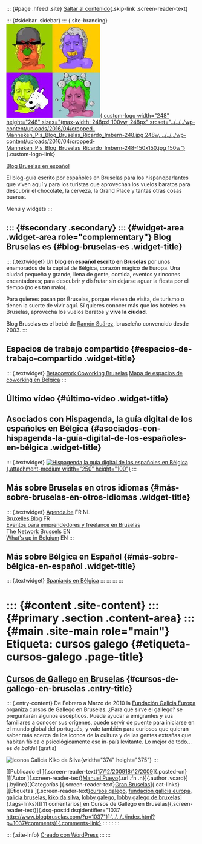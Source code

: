 ::: {#page .hfeed .site}
[Saltar al contenido](index.html#content){.skip-link
.screen-reader-text}

::: {#sidebar .sidebar}
::: {.site-branding}
[![](../../../wp-content/uploads/2016/04/cropped-Manneken_Pis_Blog_Bruselas_Ricardo_Imbern-248.jpg){.custom-logo
width="248" height="248" sizes="(max-width: 248px) 100vw, 248px"
srcset="../../../wp-content/uploads/2016/04/cropped-Manneken_Pis_Blog_Bruselas_Ricardo_Imbern-248.jpg 248w, ../../../wp-content/uploads/2016/04/cropped-Manneken_Pis_Blog_Bruselas_Ricardo_Imbern-248-150x150.jpg 150w"}](../../../index.html){.custom-logo-link}

[Blog Bruselas en español](../../../index.html)

El blog-guía escrito por españoles en Bruselas para los hispanoparlantes
que viven aquí y para los turistas que aprovechan los vuelos baratos
para descubrir el chocolate, la cerveza, la Grand Place y tantas otras
cosas buenas.

Menú y widgets
:::

::: {#secondary .secondary}
::: {#widget-area .widget-area role="complementary"}
Blog Bruselas es {#blog-bruselas-es .widget-title}
----------------

::: {.textwidget}
Un **blog en español escrito en Bruselas** por unos enamorados de la
capital de Bélgica, corazón mágico de Europa. Una ciudad pequeña y
grande, llena de gente, comida, eventos y rincones encantadores; para
descubrir y disfrutar sin dejarse aguar la fiesta por el tiempo (no es
tan malo).

Para quienes pasan por Bruselas, porque vienen de visita, de turismo o
tienen la suerte de vivir aquí. Sí quieres conocer más que los hoteles
en Bruselas, aprovecha los vuelos baratos y **vive la ciudad**.

Blog Bruselas es el bebé de [Ramón Suárez](http://www.ramonsuarez.com),
bruseleño convencido desde 2003.
:::

Espacios de trabajo compartido {#espacios-de-trabajo-compartido .widget-title}
------------------------------

::: {.textwidget}
[Betacowork Coworking Bruselas](http://www.betacowork.com) [Mapa de
espacios de coworking en Bélgica](http://coworkingbelgium.com)
:::

Último vídeo {#último-vídeo .widget-title}
------------

Asociados con Hispagenda, la guía digital de los españoles en Bélgica {#asociados-con-hispagenda-la-guía-digital-de-los-españoles-en-bélgica .widget-title}
---------------------------------------------------------------------

::: {.textwidget}
[![Hispagenda,la guía digital de los españoles en
Bélgica](../../../wp-content/uploads/2010/04/Hispagenda-250px.gif "Hispagenda, la guía digital de los españoles en Bélgica"){.attachment-medium
width="250" height="100"}](http://www.hispagenda.com)
:::

Más sobre Bruselas en otros idiomas {#más-sobre-bruselas-en-otros-idiomas .widget-title}
-----------------------------------

::: {.textwidget}
[Agenda.be](http://www.agenda.be) FR NL\
[Bruxelles Blog](http://www.bxlblog.be/) FR\
[Eventos para emprendedores y freelance en
Bruselas](http://www.betacowork.com/events/)\
[The Network
Brussels](http://groups.yahoo.com/group/TheNetworkBrussels/) EN\
[What\'s up in Belgium](http://www.whatsupin.be/) EN
:::

Más sobre Bélgica en Español {#más-sobre-bélgica-en-español .widget-title}
----------------------------

::: {.textwidget}
[Spaniards en Bélgica](http://www.spaniards.es/paises/belgica)
:::
:::
:::
:::

::: {#content .site-content}
::: {#primary .section .content-area}
::: {#main .site-main role="main"}
Etiqueta: cursos galego {#etiqueta-cursos-galego .page-title}
=======================

[Cursos de Gallego en Bruselas](../../../index.html?p=1037) {#cursos-de-gallego-en-bruselas .entry-title}
-----------------------------------------------------------

::: {.entry-content}
De Febrero a Marzo de 2010 la [Fundación Galicia
Europa](http://www.fundaciongaliciaeuropa.eu/tipo2_ver.asp?idSeccion=9&idTema=62&idNoticia=147)
organiza cursos de Gallego en Bruselas. ¿Para qué sirve el gallego? se
preguntarán algunos escépticos. Puede ayudar a emigrantes y sus
familiares a conocer sus orígenes, puede servir de puente para iniciarse
en el mundo global del portugués, y vale también para curiosos que
quieran saber más acerca de los iconos de la cultura y de las gentes
extrañas que habitan física o psicológicamente ese in-país levitante. Lo
mejor de todo... es *de balde*! (gratis)

![Iconos Galicia Kiko da
Silva](http://bifidaeviperina.files.wordpress.com/2009/07/icono-gz-kiko-da-silva-baja1.jpg){width="374"
height="375"}
:::

[[Publicado el
]{.screen-reader-text}[17/12/200918/12/2009](../../../index.html?p=1037)]{.posted-on}[[[Autor
]{.screen-reader-text}[Manuel
Pueyo](../../author/easysun/index.html){.url .fn .n}]{.author
.vcard}]{.byline}[[Categorías ]{.screen-reader-text}[Gran
Bruselas](../../category/gran-bruselas/index.html)]{.cat-links}[[Etiquetas
]{.screen-reader-text}[cursos galego](index.html), [fundación galicia
europa](../fundacion-galicia-europa/index.html), [galicia
bruselas](../galicia-bruselas/index.html), [kiko da
silva](../kiko-da-silva/index.html), [lobby
galego](../lobby-galego/index.html), [lobby galego de
bruxelas](../lobby-galego-de-bruxelas/index.html)]{.tags-links}[[[11
comentarios[ en Cursos de Gallego en
Bruselas]{.screen-reader-text}]{.dsq-postid
dsqidentifier="1037 http://www.blogbruselas.com/?p=1037"}](../../../index.html?p=1037#comments)]{.comments-link}
:::
:::
:::

::: {.site-info}
[Creado con WordPress](https://es.wordpress.org/)
:::
:::
